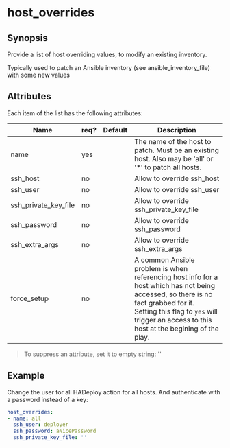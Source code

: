 # host_overrides

## Synopsis

Provide a list of host overriding values, to modify an existing inventory.

Typically used to patch an Ansible inventory (see ansible_inventory_file) with some new values

## Attributes

Each item of the list has the following attributes:


Name|req?|Default|Description
---|---|---|---
name|yes||The name of the host to patch. Must be an existing host. Also may be 'all' or '*' to patch all hosts.
ssh_host|no||Allow to override ssh_host
ssh_user|no||Allow to override ssh_user
ssh_private_key_file|no||Allow to override ssh_private_key_file
ssh_password|no||Allow to override ssh_password
ssh_extra_args|no||Allow to override ssh_extra_args
force_setup|no||A common Ansible problem is when referencing host info for a host which has not being accessed, so there is no fact grabbed for it.<br>Setting this flag to `yes` will trigger an access to this host at the begining of the play.

> To suppress an attribute, set it to empty string: ''

## Example

Change the user for all HADeploy action for all hosts. And authenticate with a password instead of a key:

```yaml
host_overrides:
- name: all
  ssh_user: deployer      
  ssh_password: aNicePassword
  ssh_private_key_file: ''
```

